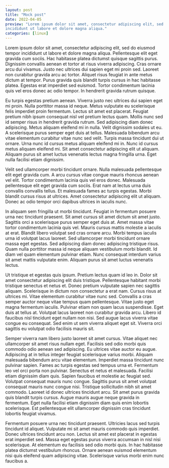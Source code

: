```yaml
---
layout: post
title: "Mock post"
date: 2022-04-05
preview: "Lorem ipsum dolor sit amet, consectetur adipiscing elit, sed do eiusmod tempor
incididunt ut labore et dolore magna aliqua."
categories: [linux]
---
```


Lorem ipsum dolor sit amet, consectetur adipiscing elit, sed do eiusmod tempor
incididunt ut labore et dolore magna aliqua. Pellentesque elit eget gravida cum
sociis. Hac habitasse platea dictumst quisque sagittis purus. Dignissim
convallis aenean et tortor at risus viverra adipiscing. Cras ornare arcu dui
vivamus. Justo nec ultrices dui sapien eget mi proin sed. Laoreet non curabitur
gravida arcu ac tortor. Aliquet risus feugiat in ante metus dictum at tempor.
Purus gravida quis blandit turpis cursus in hac habitasse platea. Egestas erat
imperdiet sed euismod. Tortor condimentum lacinia quis vel eros donec ac odio
tempor. In hendrerit gravida rutrum quisque.

Eu turpis egestas pretium aenean. Viverra justo nec ultrices dui sapien eget mi
proin. Nulla porttitor massa id neque. Metus vulputate eu scelerisque felis
imperdiet proin fermentum. Lectus sit amet est placerat. Feugiat pretium nibh
ipsum consequat nisl vel pretium lectus quam. Mollis nunc sed id semper risus
in hendrerit gravida rutrum. Sed adipiscing diam donec adipiscing. Metus
aliquam eleifend mi in nulla. Velit dignissim sodales ut eu. A scelerisque
purus semper eget duis at tellus. Malesuada bibendum arcu vitae elementum
curabitur vitae nunc sed velit. Turpis massa tincidunt dui ut ornare. Urna nunc
id cursus metus aliquam eleifend mi in. Nunc id cursus metus aliquam eleifend
mi. Sit amet consectetur adipiscing elit ut aliquam. Aliquam purus sit amet
luctus venenatis lectus magna fringilla urna. Eget nulla facilisi etiam
dignissim.

Velit sed ullamcorper morbi tincidunt ornare. Nulla malesuada pellentesque elit
eget gravida cum. A arcu cursus vitae congue mauris rhoncus aenean vel elit.
Tortor condimentum lacinia quis vel eros donec. Malesuada pellentesque elit
eget gravida cum sociis. Erat nam at lectus urna duis convallis convallis
tellus. Et malesuada fames ac turpis egestas. Morbi blandit cursus risus at
ultrices. Amet consectetur adipiscing elit ut aliquam. Donec ac odio tempor
orci dapibus ultrices in iaculis nunc.

In aliquam sem fringilla ut morbi tincidunt. Feugiat in fermentum posuere urna
nec tincidunt praesent. Sit amet cursus sit amet dictum sit amet justo.
Sagittis orci a scelerisque purus semper eget duis at. Amet massa vitae tortor
condimentum lacinia quis vel. Mauris cursus mattis molestie a iaculis at erat.
Blandit libero volutpat sed cras ornare arcu. Morbi tempus iaculis urna id
volutpat lacus laoreet. Sed ullamcorper morbi tincidunt ornare massa eget
egestas. Sed adipiscing diam donec adipiscing tristique risus. Quam nulla
porttitor massa id neque aliquam vestibulum morbi blandit. Id diam vel quam
elementum pulvinar etiam. Nunc consequat interdum varius sit amet mattis
vulputate enim. Aliquam purus sit amet luctus venenatis lectus.

Ut tristique et egestas quis ipsum. Pretium lectus quam id leo in. Dolor sit
amet consectetur adipiscing elit duis tristique. Pellentesque habitant morbi
tristique senectus et netus et. Donec pretium vulputate sapien nec sagittis
aliquam. Scelerisque in dictum non consectetur a erat nam. Cursus risus at
ultrices mi. Vitae elementum curabitur vitae nunc sed. Convallis a cras semper
auctor neque vitae tempus quam pellentesque. Vitae justo eget magna fermentum
iaculis. Pulvinar etiam non quam lacus suspendisse. Eget duis at tellus at.
Volutpat lacus laoreet non curabitur gravida arcu. Libero id faucibus nisl
tincidunt eget nullam non nisi. Sed augue lacus viverra vitae congue eu
consequat. Sed enim ut sem viverra aliquet eget sit. Viverra orci sagittis eu
volutpat odio facilisis mauris sit.

Semper viverra nam libero justo laoreet sit amet cursus. Vitae aliquet nec
ullamcorper sit amet risus nullam eget. Facilisis sed odio morbi quis commodo
odio aenean sed adipiscing. Eu ultrices vitae auctor eu augue. Adipiscing at in
tellus integer feugiat scelerisque varius morbi. Aliquam malesuada bibendum
arcu vitae elementum. Imperdiet massa tincidunt nunc pulvinar sapien. Fames ac
turpis egestas sed tempus urna et. Fermentum leo vel orci porta non pulvinar.
Senectus et netus et malesuada. Facilisi etiam dignissim diam quis. Sapien
faucibus et molestie ac feugiat sed. Volutpat consequat mauris nunc congue.
Sagittis purus sit amet volutpat consequat mauris nunc congue nisi. Tristique
sollicitudin nibh sit amet commodo. Laoreet id donec ultrices tincidunt arcu.
Sit amet purus gravida quis blandit turpis cursus. Augue mauris augue neque
gravida in fermentum. Eget nulla facilisi etiam dignissim diam quis enim
lobortis scelerisque. Est pellentesque elit ullamcorper dignissim cras
tincidunt lobortis feugiat vivamus.

Fermentum posuere urna nec tincidunt praesent. Ultricies lacus sed turpis
tincidunt id aliquet. Vulputate mi sit amet mauris commodo quis imperdiet.
Donec ultrices tincidunt arcu non. Lectus sit amet est placerat in egestas erat
imperdiet sed. Massa eget egestas purus viverra accumsan in nisl nisi
scelerisque. At elementum eu facilisis sed odio morbi quis. In hac habitasse
platea dictumst vestibulum rhoncus. Ornare aenean euismod elementum nisi quis
eleifend quam adipiscing vitae. Scelerisque varius morbi enim nunc faucibus a.
